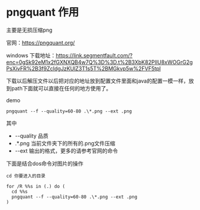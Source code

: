 # pngquant 作用

主要是无损压缩png 

官网：https://pngquant.org/

windows 下载地址：https://link.segmentfault.com/?enc=0gSk92eM1x2fGXNXQB4w7Q%3D%3D.t%2B3XbK82PIlU8xWOGrG2gPsXivFR%2B3f9ZcIdgJzKUlZ3T1s5T%2BMGkvp5w%2FVF5tpl

下载以后解压文件以后把对应的地址放到配置文件里面和java的配置一模一样，放到path下面就可以直接在任何的地方使用了。

demo

	pngquant --f --quality=60-80 .\*.png --ext .png

其中

- --quality 品质
- .\*.png 当前文件夹下的所有的.png文件压缩
- --ext 输出的格式，更多的请参考官网的命令

下面是结合dos命令对图片的操作

	cd 你要进入的目录

	for /R %%s in (.) do (
	  cd %%s
	  pngquant --f --quality=60-80 .\*.png --ext .png
	)

